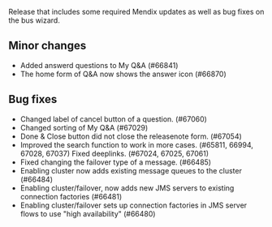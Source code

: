 Release that includes some required Mendix updates as well as bug fixes on the bus wizard.
## Minor changes
- Added answerd questions to My Q&A (#66841)
- The home form of Q&A now shows the answer icon (#66870)
## Bug fixes
- Changed label of cancel button of a question. (#67060)
- Changed sorting of My Q&A (#67029)
- Done & Close button did not close the releasenote form. (#67054)
- Improved the search function to work in more cases. (#65811, 66994, 67028, 67037)
 Fixed deeplinks. (#67024, 67025, 67061)
- Fixed changing the failover type of a message. (#66485)
- Enabling cluster now adds existing message queues to the cluster (#66484)
- Enabling cluster/failover, now adds new JMS servers to existing connection factories (#66481)
- Enabling cluster/failover sets up connection factories in JMS server flows to use "high availability" (#66480)
